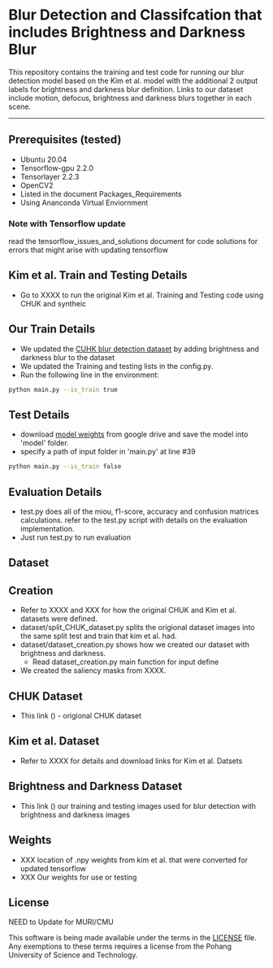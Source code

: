 # Blur Detection and Classifcation that includes Brightness and Darkness Blur

This repository contains the training and test code for running our blur detection model based on the Kim et al. model with the additional 2 output labels for brightness and darkness blur definition. 
Links to our dataset include motion, defocus, brightness and darkness blurs together in each scene.

--------------------------
## Prerequisites (tested)
- Ubuntu 20.04
- Tensorflow-gpu 2.2.0
- Tensorlayer 2.2.3
- OpenCV2
- Listed in the document Packages_Requirements
- Using Ananconda Virtual Enviornment

### Note with Tensorflow update
read the tensorflow_issues_and_solutions document for code solutions for errors that might arise with updating tensorflow

## Kim et al. Train and Testing Details
- Go to XXXX to run the original Kim et al. Training and Testing code using CHUK and syntheic 

## Our Train Details 
- We updated the [CUHK blur detection dataset](http://www.cse.cuhk.edu.hk/~leojia/projects/dblurdetect/dataset.html) by adding brightness and darkness blur to the dataset
- We updated the Training and testing lists in the config.py.
- Run the following line in the environment:
  
```bash
python main.py --is_train true
```

## Test Details
- download [model weights](https://drive.google.com/file/d/11FBVmAIfeHDHpOjLXewzpA2lgcOOqo2_/view?usp=sharing) from google drive and save the model into 'model' folder.
- specify a path of input folder in 'main.py' at line #39

```bash
python main.py --is_train false
```

## Evaluation Details
- test.py does all of the miou, f1-score, accuracy and confusion matrices calculations. refer to the test.py script with details on the evaluation implementation. 
- Just run test.py to run evaluation

## Dataset 

## Creation
- Refer to XXXX and XXX for how the original CHUK and Kim et al. datasets were defined.
- dataset/split_CHUK_dataset.py splits the origional dataset images into the same split test and train that kim et al. had.
- dataset/dataset_creation.py shows how we created our dataset with brightness and darkness. 
  * Read dataset_creation.py main function for input define
- We created the saliency masks from XXXX. 

## CHUK Dataset 
- This link () - origional CHUK dataset 

## Kim et al. Dataset
- Refer to XXXX for details and download links for Kim et al. Datsets

## Brightness and Darkness Dataset
- This link () our training and testing images used for blur detection with brightness and darkness images 

## Weights 
- XXX location of .npy weights from kim et al. that were converted for updated tensorflow 
- XXX Our weights for use or testing 

## License ##
NEED to Update for MURI/CMU

This software is being made available under the terms in the [LICENSE](LICENSE) file.
Any exemptions to these terms requires a license from the Pohang University of Science and Technology.

